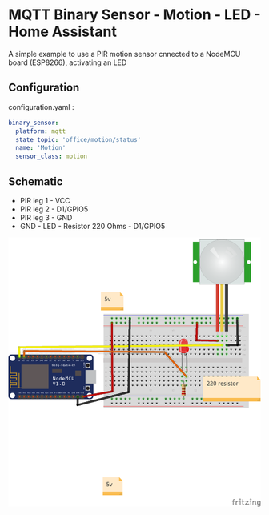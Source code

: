 # MQTT Binary Sensor - Motion - LED -  Home Assistant
A simple example to use a PIR motion sensor cnnected to a NodeMCU board (ESP8266), activating an LED 

## Configuration
configuration.yaml :
```yaml
binary_sensor:
  platform: mqtt
  state_topic: 'office/motion/status'
  name: 'Motion'
  sensor_class: motion
```

## Schematic
- PIR leg 1 - VCC
- PIR leg 2 - D1/GPIO5
- PIR leg 3 - GND
- GND - LED - Resistor 220 Ohms - D1/GPIO5

![Schematic](esp8266_pir_led_schematic_bb.png)
